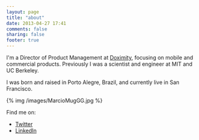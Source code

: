 ```yaml
---
layout: page
title: "about"
date: 2013-04-27 17:41
comments: false
sharing: false
footer: true
---
```

I'm a Director of Product Management at [Doximity](https://www.doximity.com), focusing on mobile and commercial products. Previously I was a scientist and engineer at MIT and UC Berkeley. 

I was born and raised in Porto Alegre, Brazil, and currently live in San Francisco.     

{% img /images/MarcioMugGG.jpg %}

Find me on:

- [Twitter](http://twitter.com/#!/marciovm)
- [LinkedIn](http://linkedin.com/in/marciovm)

